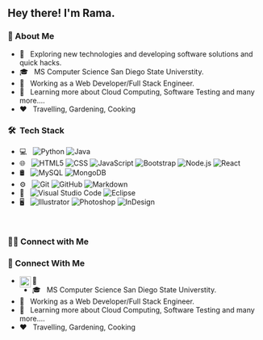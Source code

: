 
<h2> Hey there! I'm Rama.</h2>

<h3>👩&nbsp;About Me </h3>

- 🤔 &nbsp; Exploring new technologies and developing software solutions and quick hacks.
- 🎓 &nbsp; MS Computer Science San Diego State Universtity.
- 💼 &nbsp; Working as a Web Developer/Full Stack Engineer.
- 🌱 &nbsp; Learning more about Cloud Computing, Software Testing and many more....
- :heart: &nbsp; Travelling, Gardening, Cooking


<h3> 🛠 &nbsp;Tech Stack</h3>

- 💻 &nbsp;
  ![Python](https://img.shields.io/badge/-Python-333333?style=flat&logo=python)
  ![Java](https://img.shields.io/badge/-Java-333333?style=flat&logo=Java&logoColor=007396)
- 🌐 &nbsp;
  ![HTML5](https://img.shields.io/badge/-HTML5-333333?style=flat&logo=HTML5)
  ![CSS](https://img.shields.io/badge/-CSS-333333?style=flat&logo=CSS3&logoColor=1572B6)
  ![JavaScript](https://img.shields.io/badge/-JavaScript-333333?style=flat&logo=javascript)
  ![Bootstrap](https://img.shields.io/badge/-Bootstrap-333333?style=flat&logo=bootstrap&logoColor=563D7C)
  ![Node.js](https://img.shields.io/badge/-Node.js-333333?style=flat&logo=node.js)
  ![React](https://img.shields.io/badge/-React-333333?style=flat&logo=react)
- 🛢 &nbsp;
  ![MySQL](https://img.shields.io/badge/-MySQL-333333?style=flat&logo=mysql)
  ![MongoDB](https://img.shields.io/badge/-MongoDB-333333?style=flat&logo=mongodb)
- ⚙️ &nbsp;
  ![Git](https://img.shields.io/badge/-Git-333333?style=flat&logo=git)
  ![GitHub](https://img.shields.io/badge/-GitHub-333333?style=flat&logo=github)
  ![Markdown](https://img.shields.io/badge/-Markdown-333333?style=flat&logo=markdown)
- 🔧 &nbsp;
  ![Visual Studio Code](https://img.shields.io/badge/-Visual%20Studio%20Code-333333?style=flat&logo=visual-studio-code&logoColor=007ACC)
  ![Eclipse](https://img.shields.io/badge/-Eclipse-333333?style=flat&logo=eclipse-ide&logoColor=2C2255)
- 🖥 &nbsp;
  ![Illustrator](https://img.shields.io/badge/-Illustrator-333333?style=flat&logo=adobe-illustrator)
  ![Photoshop](https://img.shields.io/badge/-Photoshop-333333?style=flat&logo=adobe-photoshop)
  ![InDesign](https://img.shields.io/badge/-InDesign-333333?style=flat&logo=adobe-indesign)

<br/>

<h3> 🤝🏻 Connect with Me </h3>
<h3>👩&nbsp;Connect With Me </h3>

- 🤔 &nbsp;<a href="https://www.linkedin.com/in/rama-srinivas/">
    <img align="left" alt="Rama's Linkdein" width="22px" src="https://cdn.jsdelivr.net/npm/simple-icons@v3/icons/linkedin.svg" />
    </a>
- 🎓 &nbsp; MS Computer Science San Diego State Universtity.
- 💼 &nbsp; Working as a Web Developer/Full Stack Engineer.
- 🌱 &nbsp; Learning more about Cloud Computing, Software Testing and many more....
- :heart: &nbsp; Travelling, Gardening, Cooking




